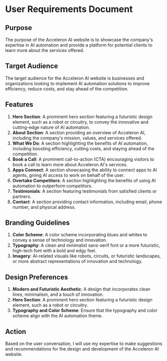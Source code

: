 **User Requirements Document**
================================

**Purpose**
-----------

The purpose of the Acceleron AI website is to showcase the company's expertise in AI automation and provide a platform for potential clients to learn more about the services offered.

**Target Audience**
----------------

The target audience for the Acceleron AI website is businesses and organizations looking to implement AI automation solutions to improve efficiency, reduce costs, and stay ahead of the competition.

**Features**
------------

1. **Hero Section**: A prominent hero section featuring a futuristic design element, such as a robot or circuitry, to convey the innovative and cutting-edge nature of AI automation.
2. **About Section**: A section providing an overview of Acceleron AI, including the company's mission, values, and services offered.
3. **What We Do**: A section highlighting the benefits of AI automation, including boosting efficiency, cutting costs, and staying ahead of the competition.
4. **Book a Call**: A prominent call-to-action (CTA) encouraging visitors to book a call to learn more about Acceleron AI's services.
5. **Apps Connect**: A section showcasing the ability to connect apps to AI agents, giving AI access to work on behalf of the user.
6. **Overtake Competitors**: A section highlighting the benefits of using AI automation to outperform competitors.
7. **Testimonials**: A section featuring testimonials from satisfied clients or partners.
8. **Contact**: A section providing contact information, including email, phone number, and physical address.

**Branding Guidelines**
--------------------

1. **Color Scheme**: A color scheme incorporating blues and whites to convey a sense of technology and innovation.
2. **Typography**: A clean and minimalist sans-serif font or a more futuristic, high-tech font with a bold and edgy feel.
3. **Imagery**: AI-related visuals like robots, circuits, or futuristic landscapes, or more abstract representations of innovation and technology.

**Design Preferences**
--------------------

1. **Modern and Futuristic Aesthetic**: A design that incorporates clean lines, minimalism, and a touch of innovation.
2. **Hero Section**: A prominent hero section featuring a futuristic design element, such as a robot or circuitry.
3. **Typography and Color Scheme**: Ensure that the typography and color scheme align with the AI automation theme.

**Action**
--------

Based on the user conversation, I will use my expertise to make suggestions and recommendations for the design and development of the Acceleron AI website.